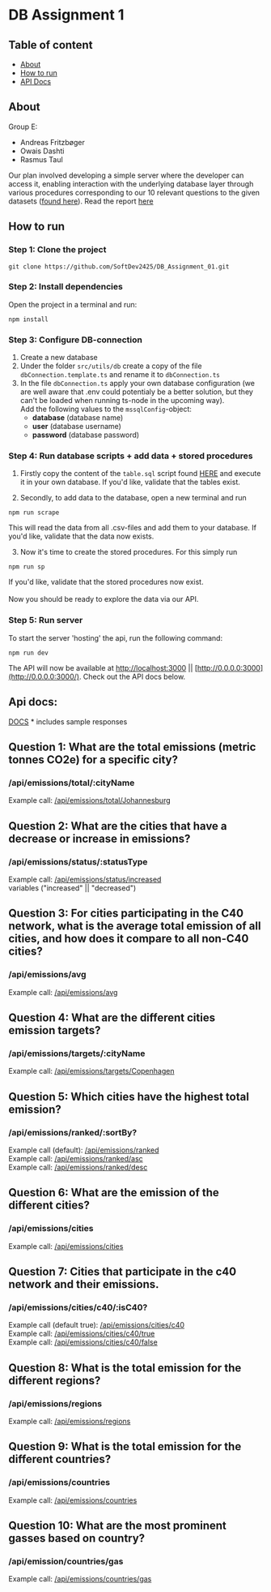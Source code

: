 # DB Assignment 1

## Table of content

- [About](#about)
- [How to run](#how-to-run)
- [API Docs](#api-docs)

## About

Group E:

- Andreas Fritzbøger
- Owais Dashti
- Rasmus Taul

Our plan involved developing a simple server where the developer can access it,
enabling interaction with the underlying database layer through various procedures
corresponding to our 10 relevant questions to the given datasets ([found here](https://github.com/SoftDev2425/DB_Assignment_01/tree/master/src/scraper/data)). Read the report [here](https://typst.app/project/r-3FsUMzydTBaRJdngSmSY)

## How to run

### Step 1: Clone the project

```
git clone https://github.com/SoftDev2425/DB_Assignment_01.git
```

### Step 2: Install dependencies

Open the project in a terminal and run:

```
npm install
```

### Step 3: Configure DB-connection

1. Create a new database
2. Under the folder `src/utils/db` create a copy of the file `dbConnection.template.ts` and rename it to `dbConnection.ts`
3. In the file `dbConnection.ts` apply your own database configuration (we are well aware that .env could potentialy be a better solution, but they can't be loaded when running ts-node in the upcoming way).
   <br>Add the following values to the `mssqlConfig`-object:
   - **database** (database name)
   - **user** (database username)
   - **password** (database password)

### Step 4: Run database scripts + add data + stored procedures

1. Firstly copy the content of the `table.sql` script found [HERE](https://github.com/SoftDev2425/DB_Assignment_01/blob/master/sql/tables.sql) and execute it in your own database. If you'd like, validate that the tables exist.

2. Secondly, to add data to the database, open a new terminal and run

```
npm run scrape
```

This will read the data from all .csv-files and add them to your database. If you'd like, validate that the data now exists.

3. Now it's time to create the stored procedures. For this simply run

```
npm run sp
```

If you'd like, validate that the stored procedures now exist. <br> <br>
Now you should be ready to explore the data via our API.

### Step 5: Run server

To start the server 'hosting' the api, run the following command:

```
npm run dev
```

The API will now be available at [http://localhost:3000](http://localhost:3000/) || [http://0.0.0.0:3000](http://0.0.0.0:3000/). Check out the API docs below.

## Api docs:

[DOCS](https://docs.google.com/document/d/1EWZ7qr1UmAC5B766JUoVxhJM8ysa296O6u1XBFe5CsI/edit#heading=h.c30eq7rmwd2) \* includes sample responses

## Question 1: What are the total emissions (metric tonnes CO2e) for a specific city?

### /api/emissions/total/:cityName

Example call: [/api/emissions/total/Johannesburg](http://localhost:3000/api/emissions/total/Johannesburg)<br>

## Question 2: What are the cities that have a decrease or increase in emissions?

### /api/emissions/status/:statusType

Example call: [/api/emissions/status/increased](http://localhost:3000/api/emissions/status/increased)<br>
variables ("increased" || "decreased")

## Question 3: For cities participating in the C40 network, what is the average total emission of all cities, and how does it compare to all non-C40 cities?

### /api/emissions/avg

Example call: [/api/emissions/avg](http://localhost:3000/api/emissions/avg)<br>

## Question 4: What are the different cities emission targets?

### /api/emissions/targets/:cityName

Example call: [/api/emissions/targets/Copenhagen](http://localhost:3000/api/emissions/targets/Copenhagen)<br>

## Question 5: Which cities have the highest total emission?

### /api/emissions/ranked/:sortBy?

Example call (default): [/api/emissions/ranked](http://localhost:3000/api/emissions/ranked)<br>
Example call: [/api/emissions/ranked/asc](http://localhost:3000/api/emissions/ranked/asc)<br>
Example call: [/api/emissions/ranked/desc](http://localhost:3000/api/emissions/ranked/desc)<br>

## Question 6: What are the emission of the different cities?

### /api/emissions/cities

Example call: [/api/emissions/cities](http://localhost:3000/api/emissions/cities)<br>

## Question 7: Cities that participate in the c40 network and their emissions.

### /api/emissions/cities/c40/:isC40?

Example call (default true): [/api/emissions/cities/c40](http://localhost:3000/api/emissions/cities/c40)<br>
Example call: [/api/emissions/cities/c40/true](http://localhost:3000/api/emissions/cities/c40/true)<br>
Example call: [/api/emissions/cities/c40/false](http://localhost:3000/api/emissions/cities/c40/false)

## Question 8: What is the total emission for the different regions?

### /api/emissions/regions

Example call: [/api/emissions/regions](http://localhost:3000/api/emissions/regions)<br>

## Question 9: What is the total emission for the different countries?

### /api/emissions/countries

Example call: [/api/emissions/countries](http://localhost:3000/api/emissions/countries)<br>

## Question 10: What are the most prominent gasses based on country?

### /api/emission/countries/gas

Example call: [/api/emissions/countries/gas](http://localhost:3000/api/emissions/countries/gas)
